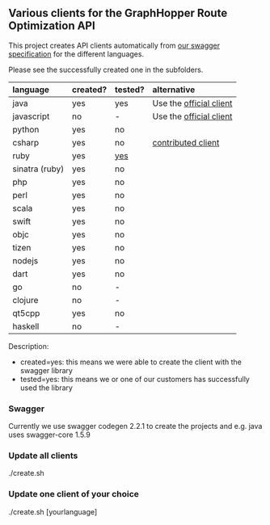 ## Various clients for the GraphHopper Route Optimization API

This project creates API clients automatically from [our swagger specification](https://graphhopper.com/api/1/vrp/swagger.json) for the different languages.

Please see the successfully created one in the subfolders.

language  |  created?| tested?| alternative
:---------|:---------|:-------|:------------
java      |  yes     | yes    | Use the [official client](https://github.com/graphhopper/directions-api-java-client)
javascript|  no      | -      | Use the [official client](https://github.com/graphhopper/directions-api-js-client)
python    |  yes     | no     |
csharp    |  yes     | no     | [contributed client](https://github.com/Schuby80/WpfGraphHopper)
ruby      |  yes     | [yes](https://github.com/graphhopper/directions-api-clients-route-optimization/issues/3)   |
sinatra (ruby)| yes  | no     |
php       |  yes     | no     |
perl      |  yes     | no     |
scala     |  yes     | no     |
swift     |  yes     | no     |
objc      |  yes     | no     |
tizen     |  yes     | no     |
nodejs    |  yes     | no     |
dart      |  yes     | no     |
go        |  no      | -      |
clojure   |  no      | -      |
qt5cpp    |  yes     | no     |
haskell   |  no      | -      |

Description:

 * created=yes: this means we were able to create the client with the swagger library
 * tested=yes: this means we or one of our customers has successfully used the library
 
### Swagger

Currently we use swagger codegen 2.2.1 to create the projects and e.g. java uses swagger-core 1.5.9

### Update all clients

./create.sh

### Update one client of your choice

./create.sh [yourlanguage]
